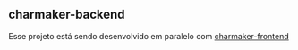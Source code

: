 ## charmaker-backend

Esse projeto está sendo desenvolvido em paralelo com [charmaker-frontend](https://github.com/caiovelp/charmaker-frontend)